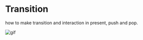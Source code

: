 # Transition
how to make transition and interaction in present, push and pop.

![gif](https://upload-images.jianshu.io/upload_images/740137-2ca4eb37492e84d3.gif)

